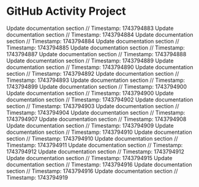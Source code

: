 # GitHub Activity Project
Update documentation section
// Timestamp: 1743794883
Update documentation section
// Timestamp: 1743794884
Update documentation section
// Timestamp: 1743794884
Update documentation section
// Timestamp: 1743794885
Update documentation section
// Timestamp: 1743794887
Update documentation section
// Timestamp: 1743794888
Update documentation section
// Timestamp: 1743794889
Update documentation section
// Timestamp: 1743794890
Update documentation section
// Timestamp: 1743794892
Update documentation section
// Timestamp: 1743794893
Update documentation section
// Timestamp: 1743794899
Update documentation section
// Timestamp: 1743794900
Update documentation section
// Timestamp: 1743794900
Update documentation section
// Timestamp: 1743794902
Update documentation section
// Timestamp: 1743794903
Update documentation section
// Timestamp: 1743794904
Update documentation section
// Timestamp: 1743794907
Update documentation section
// Timestamp: 1743794908
Update documentation section
// Timestamp: 1743794909
Update documentation section
// Timestamp: 1743794910
Update documentation section
// Timestamp: 1743794910
Update documentation section
// Timestamp: 1743794911
Update documentation section
// Timestamp: 1743794912
Update documentation section
// Timestamp: 1743794912
Update documentation section
// Timestamp: 1743794915
Update documentation section
// Timestamp: 1743794916
Update documentation section
// Timestamp: 1743794916
Update documentation section
// Timestamp: 1743794919

